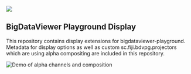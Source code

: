 [![](https://travis-ci.com/NicoKiaru/bigdataviewer-playground-display.svg?branch=master)](https://travis-ci.com/NicoKiaru/bigdataviewer-playground-display)


## BigDataViewer Playground Display 

This repository contains display extensions for bigdataviewer-playground.
Metadata for display options as well as custom sc.fiji.bdvpg.projectors which are using alpha compositing are included in this repository.



![Demo of alpha channels and composition](DemoAlphaLayers.gif)